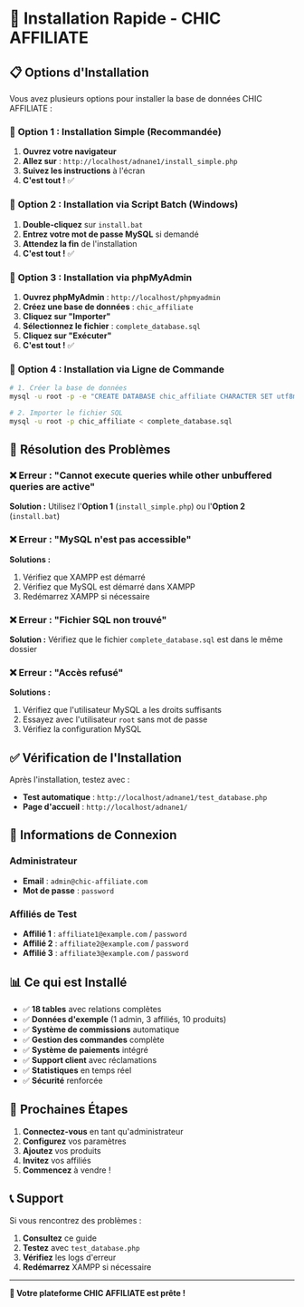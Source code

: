 # 🚀 Installation Rapide - CHIC AFFILIATE

## 📋 Options d'Installation

Vous avez plusieurs options pour installer la base de données CHIC AFFILIATE :

### 🎯 **Option 1 : Installation Simple (Recommandée)**

1. **Ouvrez votre navigateur**
2. **Allez sur** : `http://localhost/adnane1/install_simple.php`
3. **Suivez les instructions** à l'écran
4. **C'est tout !** ✅

### 🎯 **Option 2 : Installation via Script Batch (Windows)**

1. **Double-cliquez** sur `install.bat`
2. **Entrez votre mot de passe MySQL** si demandé
3. **Attendez la fin** de l'installation
4. **C'est tout !** ✅

### 🎯 **Option 3 : Installation via phpMyAdmin**

1. **Ouvrez phpMyAdmin** : `http://localhost/phpmyadmin`
2. **Créez une base de données** : `chic_affiliate`
3. **Cliquez sur "Importer"**
4. **Sélectionnez le fichier** : `complete_database.sql`
5. **Cliquez sur "Exécuter"**
6. **C'est tout !** ✅

### 🎯 **Option 4 : Installation via Ligne de Commande**

```bash
# 1. Créer la base de données
mysql -u root -p -e "CREATE DATABASE chic_affiliate CHARACTER SET utf8mb4 COLLATE utf8mb4_unicode_ci;"

# 2. Importer le fichier SQL
mysql -u root -p chic_affiliate < complete_database.sql
```

## 🔧 **Résolution des Problèmes**

### ❌ **Erreur : "Cannot execute queries while other unbuffered queries are active"**

**Solution :** Utilisez l'**Option 1** (`install_simple.php`) ou l'**Option 2** (`install.bat`)

### ❌ **Erreur : "MySQL n'est pas accessible"**

**Solutions :**
1. Vérifiez que XAMPP est démarré
2. Vérifiez que MySQL est démarré dans XAMPP
3. Redémarrez XAMPP si nécessaire

### ❌ **Erreur : "Fichier SQL non trouvé"**

**Solution :** Vérifiez que le fichier `complete_database.sql` est dans le même dossier

### ❌ **Erreur : "Accès refusé"**

**Solutions :**
1. Vérifiez que l'utilisateur MySQL a les droits suffisants
2. Essayez avec l'utilisateur `root` sans mot de passe
3. Vérifiez la configuration MySQL

## ✅ **Vérification de l'Installation**

Après l'installation, testez avec :
- **Test automatique** : `http://localhost/adnane1/test_database.php`
- **Page d'accueil** : `http://localhost/adnane1/`

## 🔑 **Informations de Connexion**

### **Administrateur**
- **Email** : `admin@chic-affiliate.com`
- **Mot de passe** : `password`

### **Affiliés de Test**
- **Affilié 1** : `affiliate1@example.com` / `password`
- **Affilié 2** : `affiliate2@example.com` / `password`
- **Affilié 3** : `affiliate3@example.com` / `password`

## 📊 **Ce qui est Installé**

- ✅ **18 tables** avec relations complètes
- ✅ **Données d'exemple** (1 admin, 3 affiliés, 10 produits)
- ✅ **Système de commissions** automatique
- ✅ **Gestion des commandes** complète
- ✅ **Système de paiements** intégré
- ✅ **Support client** avec réclamations
- ✅ **Statistiques** en temps réel
- ✅ **Sécurité** renforcée

## 🚀 **Prochaines Étapes**

1. **Connectez-vous** en tant qu'administrateur
2. **Configurez** vos paramètres
3. **Ajoutez** vos produits
4. **Invitez** vos affiliés
5. **Commencez** à vendre !

## 📞 **Support**

Si vous rencontrez des problèmes :

1. **Consultez** ce guide
2. **Testez** avec `test_database.php`
3. **Vérifiez** les logs d'erreur
4. **Redémarrez** XAMPP si nécessaire

---

**🎉 Votre plateforme CHIC AFFILIATE est prête !** 